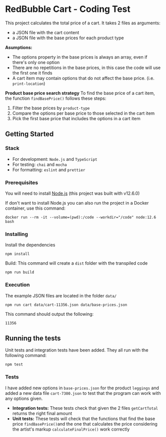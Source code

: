 # RedBubble Cart - Coding Test
This project calculates the total price of a cart. It takes 2 files as arguments:
- a JSON file with the cart content
- a JSON file with the base prices for each product type

**Asumptions:**
- The options property in the base prices is always an array, even if there's only one option
- There are no repetitions in the base prices, in this case the code will use the first one it finds
- A cart item may contain options that do not affect the base price. (i.e. `print-location`)

**Product base price search strategy**
To find the base price of a cart item, the function `findBasePrice()` follows these steps:
1. Filter the base prices by `product-type`
2. Compare the options per base price to those selected in the cart item
3. Pick the first base price that includes the options in a cart item


## Getting Started
### Stack
- For development: `Node.js` and `TypeScript`
- For testing: `chai` and `mocha`
- For formatting: `eslint` and `prettier`

### Prerequisites
You will need to install [Node.js](https://nodejs.org/en/) (this project was built with v12.6.0)

If don't want to install Node.js you can also run the project in a Docker container, use this command:
```
docker run --rm -it --volume=(pwd):/code --workdir="/code" node:12.6 bash
```
### Installing
Install the dependencies

```
npm install
```
Build: This command will create a `dist` folder with the transpiled code
```
npm run build
```

### Execution
The example JSON files are located in the folder `data/`
```
npm run cart data/cart-11356.json data/base-prices.json
```
This command should output the following:
```
11356
```

## Running the tests

Unit tests and integration tests have been added.
They all run with the following command:
```
npm test
```

### Tests
I have added new options in `base-prices.json` for the product `leggings` and added a new data file `cart-7300.json` to test that the program can work with any options given.
- **Integration tests:** These tests check that given the 2 files `getCartTotal` returns the right final amount
- **Unit tests:** These tests will check that the functions that find the base price `findBasePrice()`and the one that calculates the price considering the artist's markup `calculateFinalPrice()` work correctly